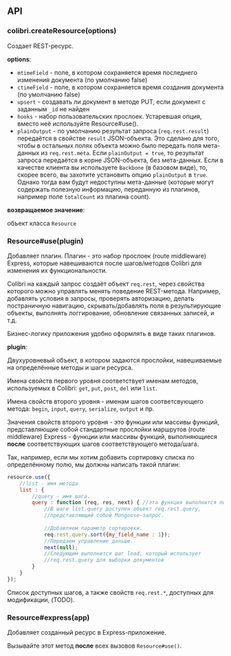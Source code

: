 ## API

### colibri.createResource(options)

Создает REST-ресурс.

**options**:

 - `mtimeField` - поле, в котором сохраняется время последнего изменения документа (по умолчанию false)
 - `ctimeField` - поле, в котором сохраняется время создания документа (по умолчанию false)
 - `upsert` - создавать ли документ в методе PUT, если документ с заданным `_id` не найден
 - `hooks` - набор пользовательских прослоек. Устаревшая опция, вместо неё используйте Resource#use().
 - `plainOutput` - по умолчанию результат запроса (`req.rest.result`) передаётся в свойстве `result` JSON-объекта. Это сделано для того, чтобы в остальных полях объекта можно было передать поля мета-данных из `req.rest.meta`. Если `plainOutput = true`, то результат запроса передаётся в корне JSON-объекта, без мета-данных. Если в качестве клиента вы используете `Backbone` (в базовом виде), то, скорее всего, вы захотите установить опцию `plainOutput` в `true`. Однако тогда вам будут недоступны мета-данные (которые могут содержать полезную информацию, переданную из плагинов, например поле `totalCount` из плагина count).

**возвращаемое значение**:

объект класса `Resource`

### Resource#use(plugin)

Добавляет плагин. Плагин - это набор прослоек (route middleware) Express, которые навешиваются после шагов/методов Colibri для изменения их функциональности.

Colibri на каждый запрос создаёт объект `req.rest`, через свойства которого можно управлять менять поведение REST-метода. Например, добавлять условия в запросы, проверять авторизацию, делать постраничную навигацию, скрывать/добавлять поля в результирующие объекты, выполнять логгирование, обновление связанных записей, и т.д.

Бизнес-логику приложения удобно оформлять в виде таких плагинов.

**plugin**:

Двухуровневый объект, в котором задаются прослойки, навешиваемые на определённые методы и шаги ресурса.

Имена свойств первого уровня соответствует именам методов, используемых в Colibri: `get`, `put`, `post`, `del` или `list`.

Имена свойств второго уровня - именам шагов соответсвующего метода: `begin`, `input`, `query`, `serialize`, `output` и пр.

Значения свойств второго уровня - это функции или массивы функций, представляющие собой стандартные прослойки маршрутов (route middleware) Express - функции или массивы функций, выполняющиеся **после** соответствующих шагов соответствующего метода/шага.

Так, например, если мы хотим добавить сортировку списка по определённому полю, мы должны написать такой плагин:

```javascript
resource.use({
	//list - имя метода
	list : {
    	//query - имя шага.
    	query : function (req, res, next) { //эта функция выполнится после шага query
        	//В шаге list.query доступен объект req.rest.query,
            //представляющий собой Mongoose-запрос.
            
            //Добавляем параметр сортировки.
            req.rest.query.sort({my_field_name : 1});
            //Передаем управление дальше.
            next(null);
            //Следующим выполнится шаг load, который использует
            //req.rest.query для выборки документов
        }
    }
});
```

Список доступных шагов, а также свойств `req.rest.*`, доступных для модификации, (TODO).


### Resource#express(app)

Добавляет созданный ресурс в Express-приложение.

Вызывайте этот метод **после** всех вызовов `Resource#use()`.
